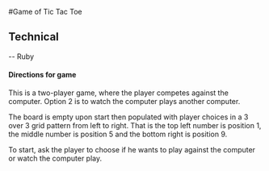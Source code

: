 #Game of Tic Tac Toe

## Technical
-- Ruby

#### Directions for game
This is a two-player game, where the player competes against the computer. Option 2 is to watch the computer plays another computer.

The board is empty upon start then populated with player choices in a 3 over 3 grid pattern from left to right. That is the top left number is position 1, the middle number is position 5 and the bottom right is position 9.

To start, ask the player to choose if he wants to play against the computer or watch the computer play.
#




